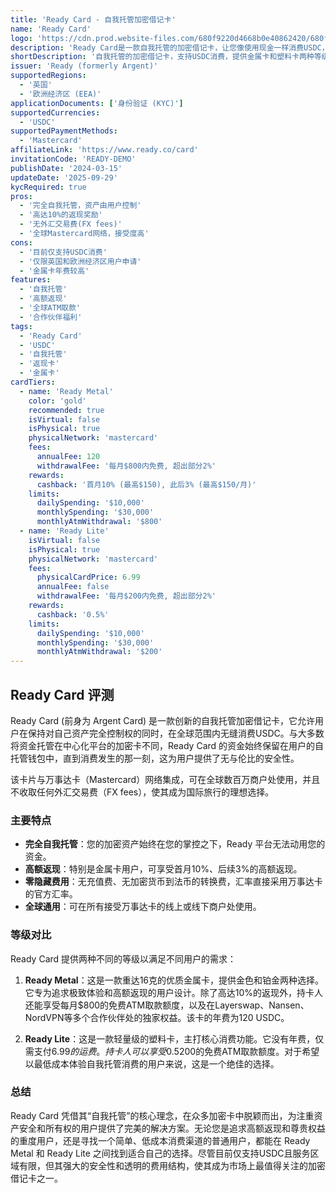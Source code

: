 ```yaml
---
title: 'Ready Card - 自我托管加密借记卡'
name: 'Ready Card'
logo: 'https://cdn.prod.website-files.com/680f9220d4668b0e40862420/680f9220d4668b0e408624f8_favicon.png'
description: 'Ready Card是一款自我托管的加密借记卡，让您像使用现金一样消费USDC，同时享受高达10%的返现，并完全掌控您的资产。提供高级金属卡和轻量塑料卡两种选择。'
shortDescription: '自我托管的加密借记卡，支持USDC消费，提供金属卡和塑料卡两种等级选择。'
issuer: 'Ready (formerly Argent)'
supportedRegions:
  - '英国'
  - '欧洲经济区 (EEA)'
applicationDocuments: ['身份验证 (KYC)']
supportedCurrencies:
  - 'USDC'
supportedPaymentMethods:
  - 'Mastercard'
affiliateLink: 'https://www.ready.co/card'
invitationCode: 'READY-DEMO'
publishDate: '2024-03-15'
updateDate: '2025-09-29'
kycRequired: true
pros:
  - '完全自我托管，资产由用户控制'
  - '高达10%的返现奖励'
  - '无外汇交易费(FX fees)'
  - '全球Mastercard网络，接受度高'
cons:
  - '目前仅支持USDC消费'
  - '仅限英国和欧洲经济区用户申请'
  - '金属卡年费较高'
features:
  - '自我托管'
  - '高额返现'
  - '全球ATM取款'
  - '合作伙伴福利'
tags:
  - 'Ready Card'
  - 'USDC'
  - '自我托管'
  - '返现卡'
  - '金属卡'
cardTiers:
  - name: 'Ready Metal'
    color: 'gold'
    recommended: true
    isVirtual: false
    isPhysical: true
    physicalNetwork: 'mastercard'
    fees:
      annualFee: 120
      withdrawalFee: '每月$800内免费, 超出部分2%'
    rewards:
      cashback: '首月10% (最高$150), 此后3% (最高$150/月)'
    limits:
      dailySpending: '$10,000'
      monthlySpending: '$30,000'
      monthlyAtmWithdrawal: '$800'
  - name: 'Ready Lite'
    isVirtual: false
    isPhysical: true
    physicalNetwork: 'mastercard'
    fees:
      physicalCardPrice: 6.99
      annualFee: false
      withdrawalFee: '每月$200内免费, 超出部分2%'
    rewards:
      cashback: '0.5%'
    limits:
      dailySpending: '$10,000'
      monthlySpending: '$30,000'
      monthlyAtmWithdrawal: '$200'
---
```


## Ready Card 评测

Ready Card (前身为 Argent Card) 是一款创新的自我托管加密借记卡，它允许用户在保持对自己资产完全控制权的同时，在全球范围内无缝消费USDC。与大多数将资金托管在中心化平台的加密卡不同，Ready Card 的资金始终保留在用户的自托管钱包中，直到消费发生的那一刻，这为用户提供了无与伦比的安全性。

该卡片与万事达卡（Mastercard）网络集成，可在全球数百万商户处使用，并且不收取任何外汇交易费（FX fees），使其成为国际旅行的理想选择。

### 主要特点

- **完全自我托管**：您的加密资产始终在您的掌控之下，Ready 平台无法动用您的资金。
- **高额返现**：特别是金属卡用户，可享受首月10%、后续3%的高额返现。
- **零隐藏费用**：无充值费、无加密货币到法币的转换费，汇率直接采用万事达卡的官方汇率。
- **全球通用**：可在所有接受万事达卡的线上或线下商户处使用。

### 等级对比

Ready Card 提供两种不同的等级以满足不同用户的需求：

1.  **Ready Metal**：这是一款重达16克的优质金属卡，提供金色和铂金两种选择。它专为追求极致体验和高额返现的用户设计。除了高达10%的返现外，持卡人还能享受每月$800的免费ATM取款额度，以及在Layerswap、Nansen、NordVPN等多个合作伙伴处的独家权益。该卡的年费为120 USDC。

2.  **Ready Lite**：这是一款轻量级的塑料卡，主打核心消费功能。它没有年费，仅需支付$6.99的运费。持卡人可以享受0.5%的返现和每月$200的免费ATM取款额度。对于希望以最低成本体验自我托管消费的用户来说，这是一个绝佳的选择。

### 总结

Ready Card 凭借其“自我托管”的核心理念，在众多加密卡中脱颖而出，为注重资产安全和所有权的用户提供了完美的解决方案。无论您是追求高额返现和尊贵权益的重度用户，还是寻找一个简单、低成本消费渠道的普通用户，都能在 Ready Metal 和 Ready Lite 之间找到适合自己的选择。尽管目前仅支持USDC且服务区域有限，但其强大的安全性和透明的费用结构，使其成为市场上最值得关注的加密借记卡之一。